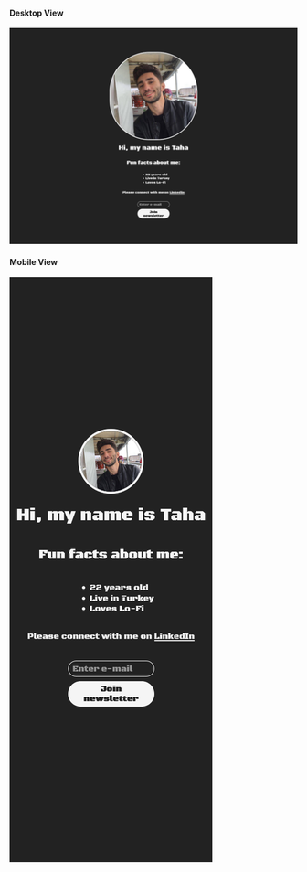 #### Desktop View

<img src="./images/desktop.png" alt="Desktop View">

#### Mobile View

<img src="./images/mobile.png" alt="Mobile View ">
